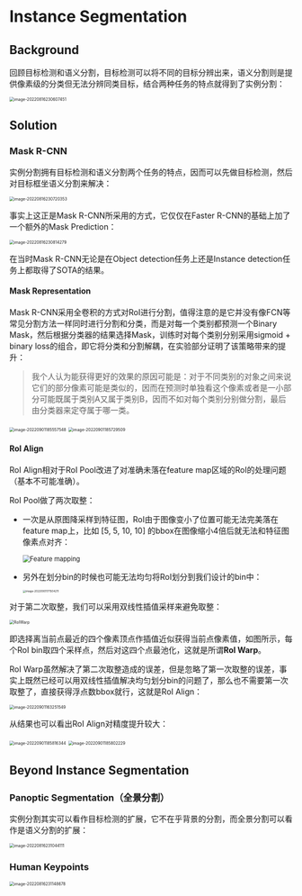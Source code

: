 # Instance Segmentation

## Background

回顾目标检测和语义分割，目标检测可以将不同的目标分辨出来，语义分割则是提供像素级的分类但无法分辨同类目标，结合两种任务的特点就得到了实例分割：

<img src="img/image-20220816230607451.png" alt="image-20220816230607451" style="zoom:50%;" />

## Solution

### Mask R-CNN

实例分割拥有目标检测和语义分割两个任务的特点，因而可以先做目标检测，然后对目标框坐语义分割来解决：

<img src="img/image-20220816230720353.png" alt="image-20220816230720353" style="zoom:50%;" />

事实上这正是Mask R-CNN所采用的方式，它仅仅在Faster R-CNN的基础上加了一个额外的Mask Prediction：

<img src="img/image-20220816230814279.png" alt="image-20220816230814279" style="zoom:50%;" />

在当时Mask R-CNN无论是在Object detection任务上还是Instance detection任务上都取得了SOTA的结果。

#### Mask Representation

Mask R-CNN采用全卷积的方式对RoI进行分割，值得注意的是它并没有像FCN等常见分割方法一样同时进行分割和分类，而是对每一个类别都预测一个Binary Mask，然后根据分类器的结果选择Mask，训练时对每个类别分别采用sigmoid + binary loss的组合，即它将分类和分割解耦，在实验部分证明了该策略带来的提升：

> 我个人认为能获得更好的效果的原因可能是：对于不同类别的对象之间来说它们的部分像素可能是类似的，因而在预测时单独看这个像素或者是一小部分可能既属于类别A又属于类别B，因而不如对每个类别分别做分割，最后由分类器来定夺属于哪一类。

<img src="img/image-20220901185557548.png" alt="image-20220901185557548" style="zoom:50%;" />

<img src="img/image-20220901185729509.png" alt="image-20220901185729509" style="zoom:50%;" />



#### RoI Align

RoI Align相对于RoI Pool改进了对准确未落在feature map区域的RoI的处理问题（基本不可能准确）。

RoI Pool做了两次取整：

- 一次是从原图降采样到特征图，RoI由于图像变小了位置可能无法完美落在feature map上，比如 [5, 5, 10, 10] 的bbox在图像缩小4倍后就无法和特征图像素点对齐：

  <img src="img/feature-extraction-boxes-res.png" alt="Feature mapping" style="zoom:80%;" />

- 另外在划分bin的时候也可能无法均匀将RoI划分到我们设计的bin中：

  <img src="img/image-20220901171504211.png" alt="image-20220901171504211" style="zoom: 33%;" />

对于第二次取整，我们可以采用双线性插值采样来避免取整：

<img src="img/roi-warp.png" alt="RoIWarp" style="zoom:50%;" />

即选择离当前点最近的四个像素顶点作插值近似获得当前点像素值，如图所示，每个RoI bin取四个采样点，然后对这四个点最池化，这就是所谓**RoI Warp**。

RoI Warp虽然解决了第二次取整造成的误差，但是忽略了第一次取整的误差，事实上既然已经可以用双线性插值解决均匀划分bin的问题了，那么也不需要第一次取整了，直接获得浮点数bbox就行，这就是RoI Align：

<img src="img/image-20220901163251549.png" alt="image-20220901163251549" style="zoom: 50%;" />

从结果也可以看出RoI Align对精度提升较大：

<img src="img/image-20220901185816344.png" alt="image-20220901185816344" style="zoom:50%;" />

<img src="img/image-20220901185802229.png" alt="image-20220901185802229" style="zoom:50%;" />

## Beyond Instance Segmentation

### Panoptic Segmentation（全景分割）

实例分割其实可以看作目标检测的扩展，它不在乎背景的分割，而全景分割可以看作是语义分割的扩展：

<img src="img/image-20220816231044111.png" alt="image-20220816231044111" style="zoom:50%;" />

### Human Keypoints

<img src="img/image-20220816231148678.png" alt="image-20220816231148678" style="zoom:50%;" />
